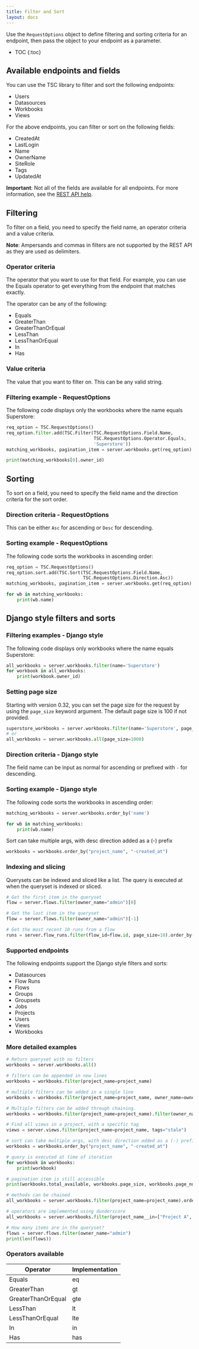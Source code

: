 ```yaml
---
title: Filter and Sort
layout: docs
---
```

Use the `RequestOptions` object to define filtering and sorting criteria for an endpoint,
then pass the object to your endpoint as a parameter.

* TOC
{:toc}

## Available endpoints and fields

You can use the TSC library to filter and sort the following endpoints:

* Users
* Datasources
* Workbooks
* Views

For the above endpoints, you can filter or sort on the following
fields:

* CreatedAt
* LastLogin
* Name
* OwnerName
* SiteRole
* Tags
* UpdatedAt

**Important**: Not all of the fields are available for all endpoints. For more information, see the [REST
API help](https://help.tableau.com/current/api/rest_api/en-us/REST/rest_api_concepts_filtering_and_sorting.htm).

## Filtering

To filter on a field, you need to specify the field name, an operator criteria and a value criteria.

**Note**: Ampersands and commas in filters are not supported by the REST API as they are used as delimiters.

### Operator criteria

The operator that you want to use for that field. For example, you can use the Equals operator to get everything from the endpoint that matches exactly.

The operator can be any of the following:

* Equals
* GreaterThan
* GreaterThanOrEqual
* LessThan
* LessThanOrEqual
* In
* Has

### Value criteria

The value that you want to filter on. This can be any valid string.

### Filtering example - RequestOptions

The following code displays only the workbooks where the name equals Superstore:

```py
req_option = TSC.RequestOptions()
req_option.filter.add(TSC.Filter(TSC.RequestOptions.Field.Name,
                                 TSC.RequestOptions.Operator.Equals,
                                 'Superstore'))
matching_workbooks, pagination_item = server.workbooks.get(req_option)

print(matching_workbooks[0].owner_id)
```

## Sorting

To sort on a field, you need to specify the field name and the direction criteria for the sort order.

### Direction criteria - RequestOptions

This can be either `Asc` for ascending or `Desc` for descending.

### Sorting example - RequestOptions

The following code sorts the workbooks in ascending order:

```py
req_option = TSC.RequestOptions()
req_option.sort.add(TSC.Sort(TSC.RequestOptions.Field.Name,
                             TSC.RequestOptions.Direction.Asc))
matching_workbooks, pagination_item = server.workbooks.get(req_option)

for wb in matching_workbooks:
    print(wb.name)
```


## Django style filters and sorts

### Filtering examples - Django style

The following code displays only workbooks where the name equals Superstore:

```py
all_workbooks = server.workbooks.filter(name='Superstore')
for workbook in all_workbooks:
    print(workbook.owner_id)
```

### Setting page size

Starting with version 0.32, you can set the page size for the request by using
the `page_size` keyword argument. The default page size is 100 if not provided.

```py
superstore_workbooks = server.workbooks.filter(name='Superstore', page_size=10)
# or
all_workbooks = server.workbooks.all(page_size=1000)
```



### Direction criteria - Django style

The field name can be input as normal for ascending or prefixed with `-` for descending.

### Sorting example - Django style

The following code sorts the workbooks in ascending order:

```py
matching_workbooks = server.workbooks.order_by('name')

for wb in matching_workbooks:
    print(wb.name)
```

Sort can take multiple args, with desc direction added as a (-) prefix 

```py
workbooks = workbooks.order_by("project_name", "-created_at")
```

### Indexing and slicing

Querysets can be indexed and sliced like a list. The query is executed at when
the queryset is indexed or sliced.
```py
# Get the first item in the queryset
flow = server.flows.filter(owner_name="admin")[0]

# Get the last item in the queryset
flow = server.flows.filter(owner_name="admin")[-1]

# Get the most recent 10 runs from a flow
runs = server.flow_runs.filter(flow_id=flow.id, page_size=10).order_by("-created_at")[:10]
```

### Supported endpoints

The following endpoints support the Django style filters and sorts:

* Datasources
* Flow Runs
* Flows
* Groups
* Groupsets
* Jobs
* Projects
* Users
* Views
* Workbooks

### More detailed examples

```py
# Return queryset with no filters
workbooks = server.workbooks.all() 

# filters can be appended in new lines
workbooks = workbooks.filter(project_name=project_name)

# multiple filters can be added in a single line
workbooks = workbooks.filter(project_name=project_name, owner_name=owner_name, size__gte=1000)

# Multiple filters can be added through chaining.
workbooks = workbooks.filter(project_name=project_name).filter(owner_name=owner_name).filter(size__gte=1000)

# Find all views in a project, with a specific tag
views = server.views.filter(project_name=project_name, tags="stale")

# sort can take multiple args, with desc direction added as a (-) prefix 
workbooks = workbooks.order_by("project_name", "-created_at")

# query is executed at time of iteration
for workbook in workbooks: 
    print(workbook)

# pagination item is still accessible  
print(workbooks.total_available, workbooks.page_size, workbooks.page_number) 

# methods can be chained
all_workbooks = server.workbooks.filter(project_name=project_name).order_by("-project_name")

# operators are implemented using dunderscore
all_workbooks = server.workbooks.filter(project_name__in=["Project A", "Project B"])

# How many items are in the queryset?
flows = server.flows.filter(owner_name="admin")
print(len(flows))

```

### Operators available

| Operator | Implementation |
| --- | --- |
| Equals | eq |
| GreaterThan | gt |
| GreaterThanOrEqual | gte |
| LessThan | lt |
| LessThanOrEqual | lte |
| In | in |
| Has | has |
